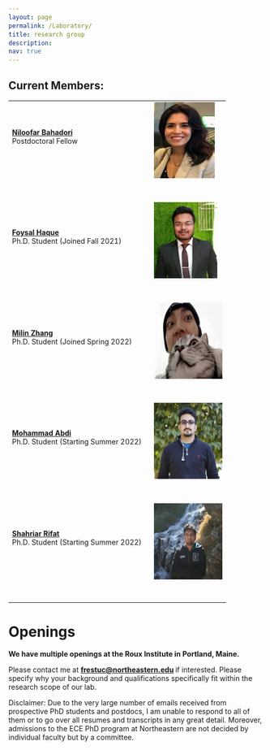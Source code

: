 ```yaml
---
layout: page
permalink: /Laboratory/
title: research group
description:
nav: true
---
```


<h2>Current Members:</h2>


<table style="width: 100%;">
    <tbody>
        <tr>
            <td style="width: 65.2948%;"><strong>  <a class="news-title" href="https://www.linkedin.com/in/niloofar-bahadori">Niloofar Bahadori </a> </strong><br>Postdoctoral Fellow<br><br></td>
            <td style="width: 49.9422%;"><img src="/assets/img/Niloofar.jpg" alt="Niloofar" width="120" height="150"></td>
        </tr>
        <tr>
            <td style="width: 65.2948%;"><br><br></td>
            <td style="width: 49.9422%;"><br></td>
        </tr>
        <tr>
            <td style="width: 65.2948%;"><strong>  <a class="news-title" href="https://foysal1565.github.io/">Foysal Haque </a> </strong> <br>
                Ph.D. Student (Joined Fall 2021)<br><br></td>
            <td style="width: 49.9422%;"><img src="/assets/img/Foysal2.jpg" alt="Foysal" width="125" height="150"></td>
        </tr>
        <tr>
            <td style="width: 65.2948%;"><br><br></td>
            <td style="width: 49.9422%;"><br></td>
        </tr>
        <tr>
            <td style="width: 65.2948%;"><strong>  <a class="news-title" href="https://www.linkedin.com/in/milin-zhang-b82454204">Milin Zhang </a> </strong><br>
                Ph.D. Student (Joined Spring 2022)<br><br></td>
            <td style="width: 49.9422%;"><img src="/assets/img/Milin.jpg" alt="Milin" width="135" height="150"></td>
        </tr>
        <tr>
            <td style="width: 65.2948%;"><br><br></td>
            <td style="width: 49.9422%;"><br></td>
        </tr>
        <tr>
            <td style="width: 65.2948%;"><strong>  <a class="news-title" href="https://ir.linkedin.com/in/mohammad-abdi-215920146">Mohammad Abdi </a> </strong><br>Ph.D. Student (Starting Summer 2022)<br><br></td>
            <td style="width: 49.9422%;"><img src="/assets/img/Mohammad.jpeg" alt="Mohammad" width="135" height="150"></td>
        </tr>
        <tr>
            <td style="width: 65.2948%;"><br><br></td>
            <td style="width: 49.9422%;"><br></td>
        </tr>
        <tr>
            <td style="width: 65.2948%;"><strong>  <a class="news-title" href="https://bd.linkedin.com/in/shahriar-rifat-aa1b60bb"> Shahriar Rifat</a> </strong> <br>Ph.D. Student (Starting Summer 2022)<br><br></td>
            <td style="width: 49.9422%;"><img src="/assets/img/Shahriar.jpg" alt="Shahriar" width="135" height="150"></td>
        </tr>
        <tr>
            <td style="width: 65.2948%;"><br><br></td>
            <td style="width: 49.9422%;"><br></td>
        </tr>
    </tbody>
</table>

<h1>Openings</h1>

<strong>We have multiple openings at the Roux Institute in Portland, Maine.</strong>

Please contact me at <strong>  <a class="news-title" href="mailto:frestuc@northeastern.edu">frestuc@northeastern.edu</a> </strong> if interested. Please specify why your background and qualifications specifically fit within the research scope of our lab.

Disclaimer: Due to the very large number of emails received from prospective PhD students and postdocs, I am unable to respond to all of them or to go over all resumes and transcripts in any great detail. Moreover, admissions to the ECE PhD program at Northeastern are not decided by individual faculty but by a committee.
